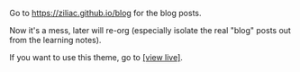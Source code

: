 Go to https://ziliac.github.io/blog for the blog posts. 

Now it's a mess, later will re-org (especially isolate the real "blog" posts out from the learning notes).

If you want to use this theme, go to [[view live]](https://eliottvincent.github.io/bay).
